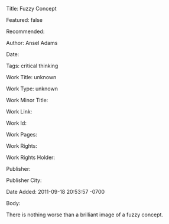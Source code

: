 Title: Fuzzy Concept

Featured: false

Recommended: 

Author: Ansel Adams

Date: 

Tags: critical thinking

Work Title: unknown

Work Type: unknown

Work Minor Title:  

Work Link: 

Work Id:  

Work Pages:  

Work Rights:  

Work Rights Holder:  

Publisher:  

Publisher City:  

Date Added: 2011-09-18 20:53:57 -0700

Body:

There is nothing worse than a brilliant image of a fuzzy concept.



